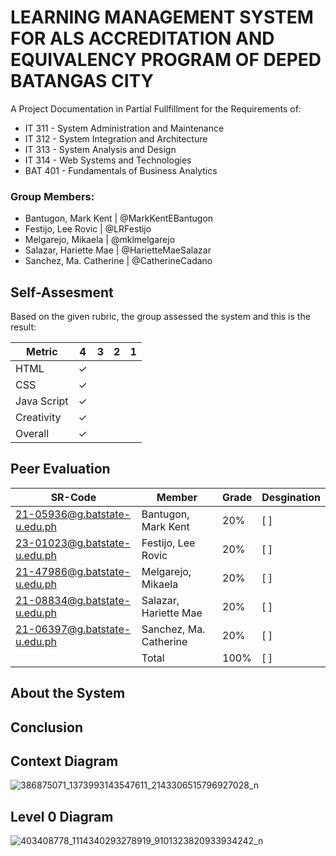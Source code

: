 # LEARNING MANAGEMENT SYSTEM FOR ALS ACCREDITATION AND EQUIVALENCY PROGRAM OF DEPED BATANGAS CITY
A Project Documentation in Partial Fullfillment for the Requirements of:
* IT 311 - System Administration and Maintenance
* IT 312 - System Integration and Architecture
* IT 313 - System Analysis and Design
* IT 314 - Web Systems and Technologies
* BAT 401 - Fundamentals of Business Analytics

### Group Members:
* Bantugon, Mark Kent | @MarkKentEBantugon
* Festijo, Lee Rovic | @LRFestijo
* Melgarejo, Mikaela | @mklmelgarejo
* Salazar, Hariette Mae | @HarietteMaeSalazar
* Sanchez, Ma. Catherine | @CatherineCadano

## Self-Assesment
Based on the given rubric, the group assessed the system and this is the result:

|    Metric   |  4  |  3  |  2  |  1  |
| ----------- | --- | --- | --- | --- |
| HTML        |  ✓  |     |     |     |
| CSS         |  ✓  |     |     |     |
| Java Script |  ✓  |     |     |     |
| Creativity  |  ✓  |     |     |     |
| Overall     |  ✓  |     |     |     |

## Peer Evaluation

| SR-Code                      |         Member         |  Grade  |  Desgination  |
| ---------------------------- | ---------------------- | ------- | --------------- |
| 21-05936@g.batstate-u.edu.ph | Bantugon, Mark Kent    |   20%   | [ ] |
| 23-01023@g.batstate-u.edu.ph | Festijo, Lee Rovic     |   20%   | [ ] |
| 21-47986@g.batstate-u.edu.ph | Melgarejo, Mikaela     |   20%   | [ ] |
| 21-08834@g.batstate-u.edu.ph | Salazar, Hariette Mae  |   20%   | [ ] |
| 21-06397@g.batstate-u.edu.ph | Sanchez, Ma. Catherine |   20%   | [ ] |
|                              | Total                  |   100%  | [ ] |

## About the System


## Conclusion


## Context Diagram
![386875071_1373993143547611_2143306515796927028_n](https://github.com/LeeRovicFestijo/Final-Project/assets/117901938/33fb4676-73f2-4d5f-abab-2bf90780f187)

## Level 0 Diagram
![403408778_1114340293278919_9101323820933934242_n](https://github.com/LeeRovicFestijo/Final-Project/assets/117901938/41468ed8-4a64-4d3d-bad3-338a75b750c6)
